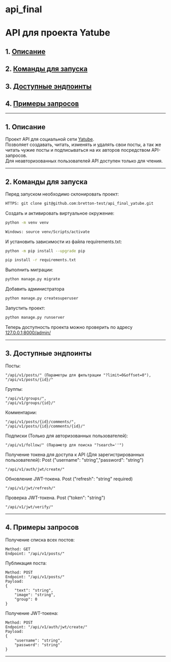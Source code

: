 # api_final
# API для проекта Yatube

## 1. [Описание](#1)
## 2. [Команды для запуска](#2)
## 3. [Доступные эндпоинты](#3)
## 4. [Примеры запросов](#4)


---
## 1. Описание <a id=1></a>

Проект API для социальной сети [Yatube](https://github.com/bretton-test/api_final_yatube).  
Позволяет создавать, читать, изменять и удалять свои посты, а так же читать чужие посты и подписываться на их авторов посредством API-запросов.  
Для неавторизованных пользователей API доступен только для чтения.

---
## 2. Команды для запуска <a id=2></a>

Перед запуском необходимо склонировать проект:
```bash
HTTPS: git clone git@github.com:bretton-test/api_final_yatube.git
```

Cоздать и активировать виртуальное окружение:
```bash
python -m venv venv
```
```bash
Windows: source venv/Scripts/activate
```

И установить зависимости из файла requirements.txt:
```bash
python -m pip install --upgrade pip
```
```bash
pip install -r requirements.txt
```

Выполнить миграции:
```bash
python manage.py migrate
```
Добавить администратора
```bash
python manage.py createsuperuser
```

Запустить проект:
```bash
python manage.py runserver
```


Теперь доступность проекта можно проверить по адресу [127.0.0.1:8000/admin/](http://127.0.0.1:8000/admin/)

---
## 3. Доступные эндпоинты <a id=3></a>

Посты:
```
"/api/v1/posts/" (Параметры для фильтрации "?limit=0&offset=0"),
"/api/v1/posts/{id}/"
```

Группы:
```
"/api/v1/groups/",
"/api/v1/groups/{id}/"
```

Комментарии:
```
"/api/v1/posts/{id}/comments/",
"/api/v1/posts/{id}/comments/{id}/"
```

Подписки (Только для авторизованных пользователей):
```
"/api/v1/follow/" (Параметр для поиска "?search=''")
```

Получение токена для доступа к API (Для зарегистрированных пользователей):
Post ("username": "string","password": "string")
```
"/api/v1/auth/jwt/create/"
```
Обновление JWT-токена. Post ("refresh": "string" required)
```
"/api/v1/jwt/refresh/"
```
Проверка JWT-токена. Post ("token": "string")
```
"/api/v1/jwt/verify/"
```
---
## 4. Примеры запросов <a id=4></a>

Получение списка всех постов:
```
Method: GET
Endpoint: "/api/v1/posts/"
```

Публикация поста:
```
Method: POST
Endpoint: "/api/v1/posts/"
Payload:
{
    "text": "string",
    "image": "string",
    "group": 0
}
```

Получение JWT-токена:
```
Method: POST
Endpoint: "/api/v1/auth/jwt/create/"
Payload:
{
    "username": "string",
    "password": "string"
}
```

---
